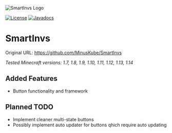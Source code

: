 ![SmartInvs Logo](http://minuskube.fr/img/smart-invs/smart_invs.png)

[![License](https://img.shields.io/github/license/minuskube/smartinvs.svg?style=flat-square)](https://github.com/MinusKube/SmartInvs/blob/master/LICENSE.md)
[![Javadocs](https://img.shields.io/maven-central/v/fr.minuskube.inv/smart-invs.svg?label=javadoc&style=flat-square)](https://javadoc.io/doc/fr.minuskube.inv/smart-invs)

# SmartInvs
Original URL: https://github.com/MinusKube/SmartInvs

*Tested Minecraft versions: 1.7, 1.8, 1.9, 1.10, 1.11, 1.12, 1.13, 1.14*  


## Added Features
* Button functionality and framework

## Planned TODO
* Implement cleaner multi-state buttons
* Possibly implement auto updater for buttons qhich require auto updating
